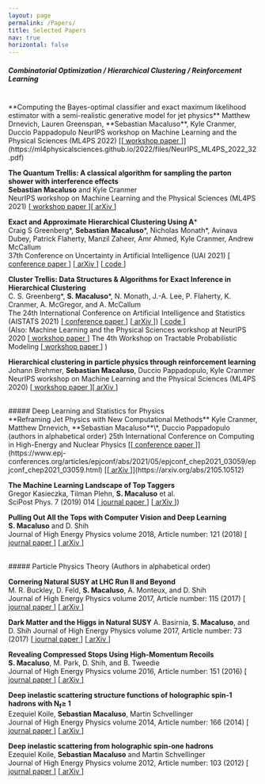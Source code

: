 ```yaml
---
layout: page
permalink: /Papers/
title: Selected Papers
nav: true
horizontal: false
---
```


##### Combinatorial Optimization / Hierarchical Clustering / Reinforcement Learning
<br>
**Computing the Bayes-optimal classifier and exact maximum likelihood estimator with a semi-realistic generative model for jet physics**  
Matthew Drnevich, Lauren Greenspan, **Sebastian Macaluso**, Kyle Cranmer, Duccio Pappadopulo                                                                                                       
NeurIPS workshop on Machine Learning and the Physical Sciences (ML4PS 2022) [[<u> workshop paper </u>]](https://ml4physicalsciences.github.io/2022/files/NeurIPS_ML4PS_2022_32.pdf)


**The Quantum Trellis: A classical algorithm for sampling the parton shower with interference effects**  
**Sebastian Macaluso** and Kyle Cranmer  
NeurIPS workshop on Machine Learning and the Physical Sciences (ML4PS 2021) [[<u> workshop paper </u>]](https://ml4physicalsciences.github.io/2021/files/NeurIPS_ML4PS_2021_107.pdf)[[<u> arXiv </u>]](https://arxiv.org/abs/2112.12795)


**Exact and Approximate Hierarchical Clustering Using A***  
Craig S Greenberg\*, **Sebastian Macaluso**\*, Nicholas Monath\*, Avinava Dubey, Patrick Flaherty, Manzil Zaheer, Amr Ahmed, Kyle Cranmer, Andrew McCallum  
37th Conference on Uncertainty in Artificial Intelligence (UAI 2021) [[<u> conference paper </u>]](https://www.auai.org/uai2021/pdf/uai2021.770.pdf) [[<u> arXiv </u>]](https://arxiv.org/abs/2104.07061) [[<u> code </u>]](https://github.com/SebastianMacaluso/AstarTrellis)  


**Cluster Trellis: Data Structures & Algorithms for Exact Inference in Hierarchical Clustering**  
C. S. Greenberg\*, **S. Macaluso**\*, N. Monath, J.-A. Lee, P. Flaherty, K. Cranmer,
A. McGregor, and A. McCallum   
The 24th International Conference on Artificial Intelligence and Statistics (AISTATS 2021) [[<u> conference paper </u>]](http://proceedings.mlr.press/v130/macaluso21a/macaluso21a.pdf) [[<u> arXiv </u>]](https://arxiv.org/abs/2002.11661)) [[<u> code </u>]](https://github.com/SebastianMacaluso/ClusterTrellis)  
(Also: Machine Learning and the Physical Sciences workshop at NeurIPS 2020 [[<u> workshop paper </u>]](https://ml4physicalsciences.github.io/2020/files/NeurIPS_ML4PS_2020_70.pdf)
The 4th Workshop on Tractable Probabilistic Modeling [[<u> workshop paper </u>]](https://openreview.net/forum?id=imgfvlsXdo3)
)


**Hierarchical clustering in particle physics through reinforcement learning**  
Johann Brehmer, **Sebastian Macaluso**, Duccio Pappadopulo, Kyle Cranmer  
NeurIPS workshop on Machine Learning and the Physical Sciences (ML4PS 2020) [[<u> workshop paper </u>]](https://ml4physicalsciences.github.io/2020/files/NeurIPS_ML4PS_2020_2.pdf)[[<u> arXiv </u>]](https://arxiv.org/abs/2011.08191)

<br>
##### Deep Learning and Statistics for Physics
<br>
**Reframing Jet Physics with New Computational Methods**    
Kyle Cranmer, Matthew Drnevich, **Sebastian Macaluso**\*, Duccio Pappadopulo (authors in alphabetical order)   
25th International Conference on Computing in High-Energy and Nuclear Physics [[<u> conference paper </u>]](https://www.epj-conferences.org/articles/epjconf/abs/2021/05/epjconf_chep2021_03059/epjconf_chep2021_03059.html)  [[<u> arXiv </u>]](https://arxiv.org/abs/2105.10512)

**The Machine Learning Landscape of Top Taggers**   
Gregor Kasieczka, Tilman Plehn, **S. Macaluso** et al.    
SciPost Phys. 7 (2019) 014  [[<u> journal paper </u>]](https://scipost.org/10.21468/SciPostPhys.7.1.014) [[<u> arXiv </u>]](https://arxiv.org/abs/1902.09914v2))

**Pulling Out All the Tops with Computer Vision and Deep Learning**   
**S. Macaluso** and D. Shih    
Journal of High Energy Physics volume 2018, Article number: 121 (2018) [[<u> journal paper </u>]](https://link.springer.com/content/pdf/10.1007/JHEP10%282018%29121.pdf) [[<u> arXiv </u>]](https://arxiv.org/abs/1803.00107)

<br>
##### Particle Physics Theory 
(Authors in alphabetical order)
<br>

**Cornering Natural SUSY at LHC Run II and Beyond**  
M. R. Buckley, D. Feld, **S. Macaluso**, A. Monteux, and D. Shih   
Journal of High Energy Physics volume 2017, Article number: 115 (2017) [[<u> journal paper </u>]](https://link.springer.com/content/pdf/10.1007/JHEP08%282017%29115.pdf) [[<u> arXiv </u>]](https://arxiv.org/abs/1610.08059)


**Dark Matter and the Higgs in Natural SUSY**
A. Basirnia, **S. Macaluso**, and D. Shih
Journal of High Energy Physics volume 2017, Article number: 73 (2017) [[<u> journal paper </u>]](https://link.springer.com/content/pdf/10.1007/JHEP03%282017%29073.pdf) [[<u> arXiv </u>]](https://arxiv.org/abs/1605.08442)


**Revealing Compressed Stops Using High-Momentum Recoils**  
**S. Macaluso**, M. Park, D. Shih, and B. Tweedie  
Journal of High Energy Physics volume 2016, Article number: 151 (2016)  [[<u> journal paper </u>]](https://link.springer.com/content/pdf/10.1007/JHEP03%282016%29151.pdf) [[<u> arXiv </u>]](https://arxiv.org/abs/1506.07885)

**Deep inelastic scattering structure functions of holographic spin-1 hadrons with N<sub>f</sub>≥ 1**  
Ezequiel Koile, **Sebastian Macaluso**, Martin Schvellinger  
Journal of High Energy Physics volume 2014, Article number: 166 (2014)  [[<u> journal paper </u>]](https://link.springer.com/content/pdf/10.1007/JHEP01%282014%29166.pdf) [[<u> arXiv </u>]](https://arxiv.org/abs/1311.2601)

**Deep inelastic scattering from holographic spin-one hadrons**  
Ezequiel Koile, **Sebastian Macaluso** and Martin Schvellinger   
Journal of High Energy Physics volume 2012, Article number: 103 (2012)  [[<u> journal paper </u>]](https://link.springer.com/content/pdf/10.1007/JHEP02(2012)103.pdf) [[<u> arXiv </u>]](https://arxiv.org/abs/1112.1459)